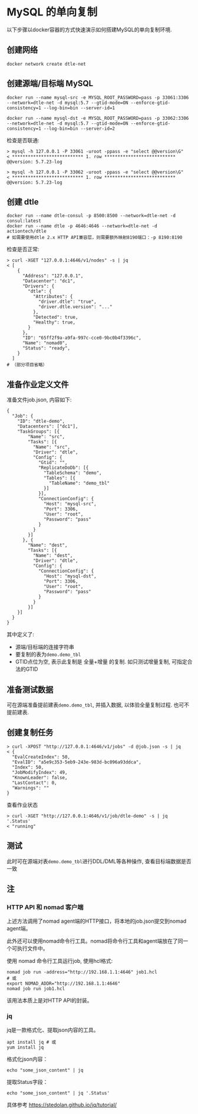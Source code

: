 # MySQL 的单向复制

以下步骤以docker容器的方式快速演示如何搭建MySQL的单向复制环境.

## 创建网络

```
docker network create dtle-net
```

## 创建源端/目标端 MySQL

```
docker run --name mysql-src -e MYSQL_ROOT_PASSWORD=pass -p 33061:3306 --network=dtle-net -d mysql:5.7 --gtid-mode=ON --enforce-gtid-consistency=1 --log-bin=bin --server-id=1

docker run --name mysql-dst -e MYSQL_ROOT_PASSWORD=pass -p 33062:3306 --network=dtle-net -d mysql:5.7 --gtid-mode=ON --enforce-gtid-consistency=1 --log-bin=bin --server-id=2
```

检查是否联通: 

```
> mysql -h 127.0.0.1 -P 33061 -uroot -ppass -e "select @@version\G"
< *************************** 1. row ***************************
@@version: 5.7.23-log

> mysql -h 127.0.0.1 -P 33062 -uroot -ppass -e "select @@version\G"
< *************************** 1. row ***************************
@@version: 5.7.23-log
```

## 创建 dtle

```
docker run --name dtle-consul -p 8500:8500 --network=dtle-net -d consul:latest
docker run --name dtle -p 4646:4646 --network=dtle-net -d actiontech/dtle
# 如需要使用dtle 2.x HTTP API兼容层，则需要额外映射8190端口：-p 8190:8190
```

检查是否正常: 

```
> curl -XGET "127.0.0.1:4646/v1/nodes" -s | jq
< [
    {
      "Address": "127.0.0.1",
      "Datacenter": "dc1",
      "Drivers": {
        "dtle": {
          "Attributes": {
            "driver.dtle": "true",
            "driver.dtle.version": "..."
          },
          "Detected": true,
          "Healthy": true,
        }
      },
      "ID": "65ff2f9a-a9fa-997c-cce0-9bc0b4f3396c",
      "Name": "nomad0",
      "Status": "ready",
    }
  ]
# （部分项目省略）
```

## 准备作业定义文件

准备文件job.json, 内容如下: 

```
{
  "Job": {
    "ID": "dtle-demo",
    "Datacenters": ["dc1"],
    "TaskGroups": [{
        "Name": "src",
        "Tasks": [{
          "Name": "src",
          "Driver": "dtle",
          "Config": {
            "Gtid": "",
            "ReplicateDoDb": [{
              "TableSchema": "demo",
              "Tables": [{
                "TableName": "demo_tbl"
              }]
            }],
            "ConnectionConfig": {
              "Host": "mysql-src",
              "Port": 3306,
              "User": "root",
              "Password": "pass"
            }
          }
        }]
      }, {
        "Name": "dest",
        "Tasks": [{
          "Name": "dest",
          "Driver": "dtle",
          "Config": {
            "ConnectionConfig": {
              "Host": "mysql-dst",
              "Port": 3306,
              "User": "root",
              "Password": "pass"
            }
          }
        }]
    }]
  }
}
```

其中定义了: 
- 源端/目标端的连接字符串
- 要复制的表为`demo.demo_tbl`
- GTID点位为空, 表示此复制是 全量+增量 的复制. 如只测试增量复制, 可指定合法的GTID

## 准备测试数据

可在源端准备提前建表`demo.demo_tbl`, 并插入数据, 以体验全量复制过程. 
也可不提前建表.

## 创建复制任务

```
> curl -XPOST "http://127.0.0.1:4646/v1/jobs" -d @job.json -s | jq
< {
  "EvalCreateIndex": 50,
  "EvalID": "a5e9c353-5eb9-243e-983d-bc096a93ddca",
  "Index": 50,
  "JobModifyIndex": 49,
  "KnownLeader": false,
  "LastContact": 0,
  "Warnings": ""
}
```

查看作业状态

```
> curl -XGET "http://127.0.0.1:4646/v1/job/dtle-demo" -s | jq '.Status'
< "running"
```

## 测试

此时可在源端对表`demo.demo_tbl`进行DDL/DML等各种操作, 查看目标端数据是否一致

## 注

### HTTP API 和 nomad 客户端

上述方法调用了nomad agent端的HTTP接口，将本地的job.json提交到nomad agent端。

此外还可以使用nomad命令行工具。nomad将命令行工具和agent端放在了同一个可执行文件中。

使用 nomad 命令行工具运行job, 使用hcl格式:

```
nomad job run -address="http://192.168.1.1:4646" job1.hcl
# 或
export NOMAD_ADDR="http://192.168.1.1:4646"
nomad job run job1.hcl 
```

该用法本质上是对HTTP API的封装。

### jq

jq是一款格式化、提取json内容的工具。

```
apt install jq # 或
yum install jq
```

格式化json内容：

```
echo "some_json_content" | jq
```

提取Status字段：

```
echo "some_json_content" | jq '.Status'
```

具体参考 https://stedolan.github.io/jq/tutorial/
